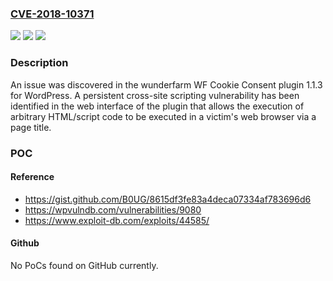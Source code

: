 ### [CVE-2018-10371](https://cve.mitre.org/cgi-bin/cvename.cgi?name=CVE-2018-10371)
![](https://img.shields.io/static/v1?label=Product&message=n%2Fa&color=blue)
![](https://img.shields.io/static/v1?label=Version&message=n%2Fa&color=blue)
![](https://img.shields.io/static/v1?label=Vulnerability&message=n%2Fa&color=brighgreen)

### Description

An issue was discovered in the wunderfarm WF Cookie Consent plugin 1.1.3 for WordPress. A persistent cross-site scripting vulnerability has been identified in the web interface of the plugin that allows the execution of arbitrary HTML/script code to be executed in a victim's web browser via a page title.

### POC

#### Reference
- https://gist.github.com/B0UG/8615df3fe83a4deca07334af783696d6
- https://wpvulndb.com/vulnerabilities/9080
- https://www.exploit-db.com/exploits/44585/

#### Github
No PoCs found on GitHub currently.

